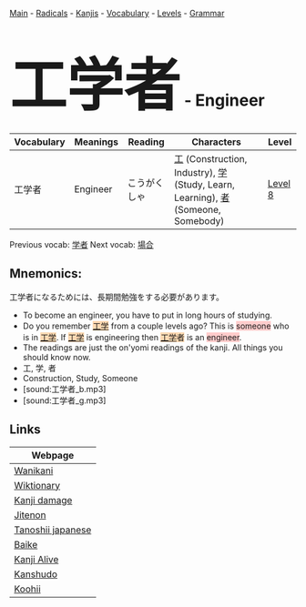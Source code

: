 <style> bigfont {font-size: 100px}</style>
[Main](../README.md) -
[Radicals](../radicals.md) -
[Kanjis](../kanjis.md) -
[Vocabulary](../vocabulary.md) -
[Levels](../levels.md) -
[Grammar](../grammar.md)
# <bigfont> 工学者</bigfont> - Engineer 

| Vocabulary | Meanings | Reading | Characters | Level |
| --- | --- | --- | --- | --- |
| 工学者 | Engineer | こうがくしゃ |  [工](../kanjis/工.md) (Construction, Industry), [学](../kanjis/学.md) (Study, Learn, Learning), [者](../kanjis/者.md) (Someone, Somebody) | [Level 8](../levels/wk_level8.md) |

Previous vocab: [学者](学者.md) Next vocab: [場合](場合.md) 

## Mnemonics:
工学者になるためには、長期間勉強をする必要があります。
* To become an engineer, you have to put in long hours of studying.
* Do you remember <span style="background-color:#fed8b1"> [工学](https://jisho.org/search/工学)</span> from a couple levels ago? This is <span style="background-color:#ffcccb"> someone</span> who is in <span style="background-color:#fed8b1"> [工学](https://jisho.org/search/工学)</span>. If <span style="background-color:#fed8b1"> [工学](https://jisho.org/search/工学)</span> is engineering then <span style="background-color:#fed8b1"> [工学](https://jisho.org/search/工学)者</span> is an <span style="background-color:#ffcccb"> engineer</span>.
* The readings are just the on'yomi readings of the kanji. All things you should know now.
* 工, 学, 者
* Construction, Study, Someone
* [sound:工学者_b.mp3]
* [sound:工学者_g.mp3]


## Links 

| Webpage |
| --- |
| [Wanikani          ](https://www.wanikani.com/kanji/工学者) |
| [Wiktionary        ](https://en.wiktionary.org/wiki/工学者) |
| [Kanji damage      ](http://www.kanjidamage.com/kanji/search?utf8=✓&q=工学者) |
| [Jitenon           ](https://jitenon.com/kanji/工学者) |
| [Tanoshii japanese ](https://www.tanoshiijapanese.com/dictionary/kanji.cfm?k=工学者) |
| [Baike             ](https://baike.baidu.com/item/工学者) |
| [Kanji Alive       ](https://app.kanjialive.com/工学者) |
| [Kanshudo          ](https://www.kanshudo.com/searchmn?q=工学者) |
| [Koohii            ](https://kanji.koohii.com/study/kanji/工学者) |
